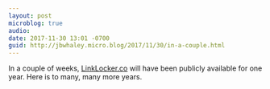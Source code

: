 ```yaml
---
layout: post
microblog: true
audio: 
date: 2017-11-30 13:01 -0700
guid: http://jbwhaley.micro.blog/2017/11/30/in-a-couple.html
---
```

In a couple of weeks, [LinkLocker.co](https://linklocker.co) will have been publicly available for one year. Here is to many, many more years.
